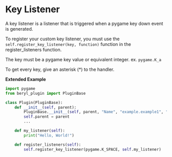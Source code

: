 # Key Listener
A key listener is a listener that is triggered when a pygame key down event is generated.

To register your custom key listener, you must use the `self.register_key_listener(key, function)` function in the register_listeners function.

The key must be a pygame key value or equivalent integer. ex. `pygame.K_a`

To get every key, give an asterisk \(*\) to the handler.

__Extended Example__

```python
import pygame
from beryl_plugin import PluginBase

class Plugin(PluginBase):
	def __init__(self, parent):
		PluginBase.__init__(self, parent, "Name", "example.example1", "example")
		self.parent = parent
		...

	def my_listener(self):
		print("Hello, World!")

	def register_listeners(self):
		self.register_key_listener(pygame.K_SPACE, self.my_listener)
```
